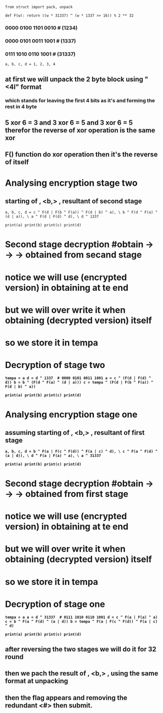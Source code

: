 `from struct import pack, unpack`

`def F(w):
    return ((w * 31337) ^ (w * 1337 >> 16)) % 2 ** 32`


### 0000 0100 1101 0010  # (1234)
### 0000 0101 0011 1001  # (1337)
### 0111 1010 0110 1001  # (31337)
`a, b, c, d = 1, 2, 3, 4`
## at first we will unpack the 2 byte block using "<4I" format
### which stands for leaving the first 4 bits as it's and forming the rest in 4 byte

## 5 xor 6 = 3  and 3 xor 6 = 5 and  3 xor 6 = 5 therefor the reverse of xor operation is the same xor
## F() function do xor operation then it's the reverse of itself


# Analysing encryption stage two
## starting of <a>, <b,> <c>, <d> resultant of second stage
    
`a, b, c, d = c ^ F(d | F(b ^ F(a)) ^ F(d | b) ^ a), \
             b ^ F(d ^ F(a) ^ (d | a)), \
             a ^ F(d | F(d) ^ d), \
             d ^ 1337`
    
`print(a)
print(b)
print(c)
print(d)`
# Second stage decryption #obtain <d> -> <a> -> <b> -> <c> obtained from secand stage
# notice we will use <a>(encrypted version) in obtaining <c> at te end
# but we will over write it when obtaining <a>(decrypted version) itself
# so we store it in tempa

# Decryption of  stage two

`tempa = a
d = d ^ 1337  # 0000 0101 0011 1001
a = c ^ (F(d | F(d) ^ d))
b = b ^ (F(d ^ F(a) ^ (d | a)))
c = tempa ^ (F(d | F(b ^ F(a)) ^ F(d | b) ^ a))`

`print(a)
print(b)
print(c)
print(d)`

# Analysing encryption stage one
## assuming starting of <a>, <b,> <c>, <d> resultant of first stage
    
`a, b, c, d = b ^ F(a | F(c ^ F(d)) ^ F(a | c) ^ d), \
             c ^ F(a ^ F(d) ^ (a | d)), \
             d ^ F(a | F(a) ^ a), \
             a ^ 31337`
             
`print(a)
print(b)
print(c)
print(d)`
    
# Second stage decryption #obtain <a> -> <d> -> <c> -> <b> obtained from first stage
# notice we will use <a>(encrypted version) in obtaining <b> at te end
# but we will over write it when obtaining <a>(decrypted version) itself
# so we store it in tempa

# Decryption of  stage one

`tempa = a
a = d ^ 31337  # 0111 1010 0110 1001
d = c ^ F(a | F(a) ^ a)
c = b ^ F(a ^ F(d) ^ (a | d))
b = tempa ^ F(a | F(c ^ F(d)) ^ F(a | c) ^ d)`

`print(a)
print(b)
print(c)
print(d)`

## after reversing the two stages we will do it for 32 round
## then we pach the result of  <a>, <b,> <c>, <d> using the same format at unpacking
## then the flag appears and removing the redundant <#> then submit.
